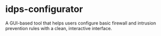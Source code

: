 # idps-configurator
A GUI-based tool that helps users configure basic firewall and intrusion prevention rules with a clean, interactive interface.

